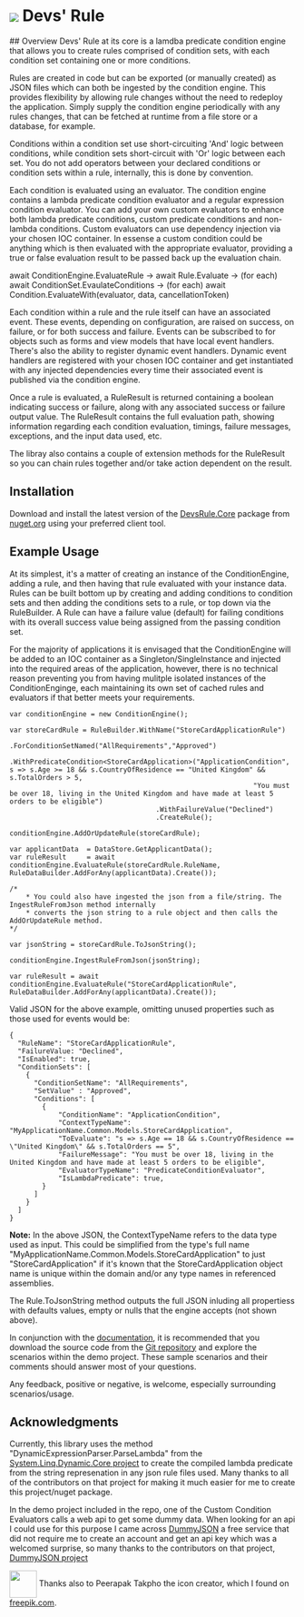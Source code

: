 <h1>
<img src="https://github.com/code-dispenser/DevsRule/icon-64.png" align="center"> Devs' Rule
</h1>
## Overview
Devs' Rule at its core is a lamdba predicate condition engine that allows you to create rules comprised of condition sets, with each condition set containing one or more conditions.

Rules are created in code but can be exported (or manually created) as JSON files which can both be ingested by the condition engine. This provides flexibility by allowing rule changes without 
the need to redeploy the application. Simply supply the condition engine periodically with any rules changes, that can be fetched at runtime from a file store or a database, for example.

Conditions within a condition set use short-circuiting 'And' logic between conditions, while condition sets short-circuit with 'Or' logic between each set. You do not add operators between 
your declared conditions or condition sets within a rule, internally, this is done by convention.

Each condition is evaluated using an evaluator. The condition engine contains a lambda predicate condition evaluator and a regular expression condition evaluator. You can add your own custom 
evaluators to enhance both lambda predicate conditions, custom predicate conditions and non-lambda conditions. Custom evaluators can use dependency injection via your chosen IOC container.
In essense a custom condition could be anything which is then evaluated with the appropriate evaluator, providing a true or false evaluation result to be passed back up the evaluation chain.

await ConditionEngine.EvaluateRule -> await Rule.Evaluate -> (for each) await ConditionSet.EvaulateConditions -> (for each) await Condition.EvaluateWith(evaluator, data, cancellationToken) 

Each condition within a rule and the rule itself can have an associated event. These events, depending on configuration, are raised on success, on failure, or for both success and failure. 
Events can be subscribed to for objects such as forms and view models that have local event handlers. There's also the ability to register dynamic event handlers. Dynamic event handlers are 
registered with your chosen IOC container and get instantiated with any injected dependencies every time their associated event is published via the condition engine.

Once a rule is evaluated, a RuleResult is returned containing a boolean indicating success or failure, along with any associated success or failure output value. The RuleResult contains the full 
evaluation path, showing information regarding each condition evaluation, timings, failure messages, exceptions, and the input data used, etc.

The libray also contains a couple of extension methods for the RuleResult so you can chain rules together and/or take action dependent on the result.

## Installation

Download and install the latest version of the [DevsRule.Core](https://www.nuget.org/packages/DevsRule.Core) package from [nuget.org](https://www.nuget.org/) using your preferred client tool.

## Example Usage

At its simplest, it's a matter of creating an instance of the ConditionEngine, adding a rule, and then having that rule evaluated with your instance data. Rules can be built bottom up by 
creating and adding conditions to condition sets and then adding the conditions sets to a rule, or top down via the RuleBuilder. A Rule can have a failure value (default) for failing conditions 
with its overall success value being assigned from the passing condition set. 

For the majority of applications it is envisaged that the ConditionEngine will be added to an IOC container as a Singleton/SingleInstance and injected into the required areas of the application,
however, there is no technical reason preventing you from having mulitple isolated instances of the ConditionEnginge, each maintaining its own set of cached rules and evaluators if that better 
meets your requirements.

```
var conditionEngine = new ConditionEngine();

var storeCardRule = RuleBuilder.WithName("StoreCardApplicationRule")
                                    .ForConditionSetNamed("AllRequirements","Approved")
                                        .WithPredicateCondition<StoreCardApplication>("ApplicationCondition", s => s.Age >= 18 && s.CountryOfResidence == "United Kingdom" && s.TotalOrders > 5,
                                                            "You must be over 18, living in the United Kingdom and have made at least 5 orders to be eligible")
                                    .WithFailureValue("Declined")
                                    .CreateRule();

conditionEngine.AddOrUpdateRule(storeCardRule);

var applicantData  = DataStore.GetApplicantData();
var ruleResult     = await conditionEngine.EvaluateRule(storeCardRule.RuleName, RuleDataBuilder.AddForAny(applicantData).Create());

/*
    * You could also have ingested the json from a file/string. The IngestRuleFromJson method internally
    * converts the json string to a rule object and then calls the AddOrUpdateRule method.
*/

var jsonString = storeCardRule.ToJsonString();

conditionEngine.IngestRuleFromJson(jsonString);

var ruleResult = await conditionEngine.EvaluateRule("StoreCardApplicationRule", RuleDataBuilder.AddForAny(applicantData).Create());
```
Valid JSON for the above example, omitting unused properties such as those used for events would be:
```
{
  "RuleName": "StoreCardApplicationRule",
  "FailureValue: "Declined",
  "IsEnabled": true,
  "ConditionSets": [
    {
      "ConditionSetName": "AllRequirements",
      "SetValue" : "Approved",
      "Conditions": [
        {
            "ConditionName": "ApplicationCondition",
            "ContextTypeName": "MyApplicationName.Common.Models.StoreCardApplication",
            "ToEvaluate": "s => s.Age == 18 && s.CountryOfResidence == \"United Kingdom\" && s.TotalOrders == 5",
            "FailureMessage": "You must be over 18, living in the United Kingdom and have made at least 5 orders to be eligible",
            "EvaluatorTypeName": "PredicateConditionEvaluator",
            "IsLambdaPredicate": true,
        }
      ]
    }
  ]
}
```
**Note:** In the above JSON, the ContextTypeName refers to the data type used as input. This could be simplified from the type's full name "MyApplicationName.Common.Models.StoreCardApplication" 
to just "StoreCardApplication" if it's known that the StoreCardApplication object name is unique within the domain and/or any type names in referenced assemblies.

The Rule.ToJsonString method outputs the full JSON inluding all propertiess with defaults values, empty or nulls that the engine accepts (not shown above). 

In conjunction with the [documentation](https://github.com/code-dispenser/DevsRule/wiki), it is recommended that you download the source code from the [Git repository](https://github.com/code-dispenser/DevsRule) and explore the scenarios within the demo project. These sample 
scenarios and their comments should answer most of your questions.

Any feedback, positive or negative, is welcome, especially surrounding scenarios/usage.


## Acknowledgments

Currently, this library uses the method "DynamicExpressionParser.ParseLambda" from the [System.Linq.Dynamic.Core project](https://www.nuget.org/packages/System.Linq.Dynamic.Core) to create the 
compiled lambda predicate from the string represenation in any json rule files used. Many thanks to all of the contributors on that project for making it much easier for me to create this 
project/nuget package.

In the demo project included in the repo, one of the Custom Condition Evaluators calls a web api to get some dummy data. When looking for an api I could use for this purpose I came across 
[DummyJSON](https://dummyjson.com/) a free service that did not require me to create an account and get an api key which was a welcomed surprise, so many thanks to the contributors on that 
project, [DummyJSON project](https://github.com/Ovi/DummyJSON)

<img src="https://github.com/code-dispenser/DevsRule/icon-64.png" align="center" height="48px"> Thanks also to Peerapak Takpho the icon creator, which I found on [freepik.com](https://www.freepik.com/icon/setting_7012934).




